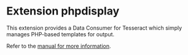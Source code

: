 # Extension phpdisplay

This extension provides a Data Consumer for Tesseract which simply manages PHP-based templates for output.

Refer to the [manual for more information](https://docs.typo3.org/typo3cms/extensions/phpdisplay/).
